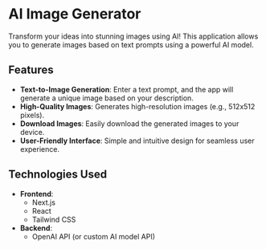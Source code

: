 # AI Image Generator

Transform your ideas into stunning images using AI! This application allows you to generate images based on text prompts using a powerful AI model.

## Features

- **Text-to-Image Generation**: Enter a text prompt, and the app will generate a unique image based on your description.
- **High-Quality Images**: Generates high-resolution images (e.g., 512x512 pixels).
- **Download Images**: Easily download the generated images to your device.
- **User-Friendly Interface**: Simple and intuitive design for seamless user experience.

## Technologies Used

- **Frontend**:
  - Next.js
  - React
  - Tailwind CSS
- **Backend**:
  - OpenAI API (or custom AI model API)
